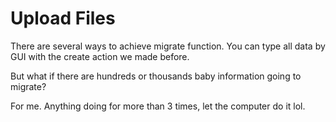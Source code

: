 # Upload Files

There are several ways to achieve migrate function. You can type all data by GUI with the create action we made before.

But what if there are hundreds or thousands baby information going to migrate?

For me. Anything doing for more than 3 times, let the computer do it lol.
